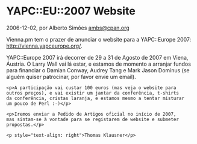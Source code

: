 
# YAPC::EU::2007 Website

 2006-12-02, por Alberto Simões <ambs@cpan.org>

 <p>Vienna.pm tem o prazer de anunciar o website para a YAPC::Europe 2007: <a href="http://vienna.yapceurope.org/">http://vienna.yapceurope.org/</a>.</p>

<p>YAPC::Europe 2007 irá decorrer de 29 a 31 de Agosto de 2007 em Viena, Áustria. O Larry Wall vai lá estar, e estamos de momento a arranjar fundos para financiar o Damian Conway, Audrey Tang e Mark
    Jason Dominus (se alguém quiser patrocinar, por favor envie um
    email).</p>

    <p>A participação vai custar 100 euros (mas veja o website para
    outros preços), e vai existir um jantar da conferência, t-shirts
    da conferência, cristas laranja, e estamos mesmo a tentar misturar
    um pouco de Perl :-)</p>

    <p>Iremos enviar a Pedido de Artigos oficial no início de 2007,
    mas sintam-se à vontade para se registarem de website e submeter
    propostas.</p>

    <p style="text-align: right">Thomas Klausner</p>
